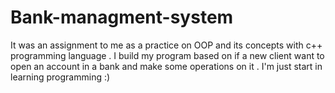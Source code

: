 # Bank-managment-system
It was an assignment to me as a practice on OOP and its concepts with c++ programming language . 
I build my program based on if a new client want to open an account in a bank and make some operations on it . 
I'm just start in learning programming :) 
